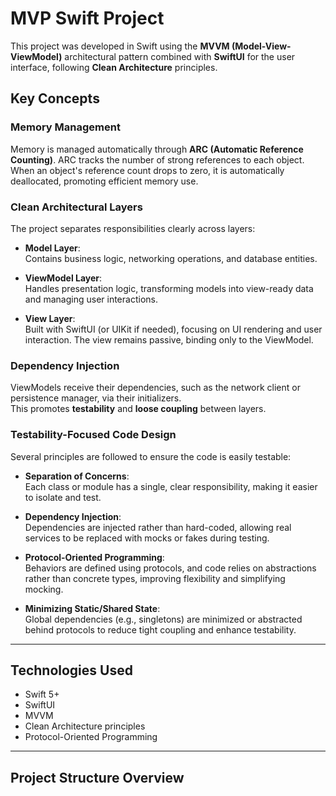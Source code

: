 # MVP Swift Project

This project was developed in Swift using the **MVVM (Model-View-ViewModel)** architectural pattern combined with **SwiftUI** for the user interface, following **Clean Architecture** principles.

## Key Concepts

### Memory Management
Memory is managed automatically through **ARC (Automatic Reference Counting)**. ARC tracks the number of strong references to each object. When an object's reference count drops to zero, it is automatically deallocated, promoting efficient memory use.

### Clean Architectural Layers
The project separates responsibilities clearly across layers:

- **Model Layer**:  
  Contains business logic, networking operations, and database entities.

- **ViewModel Layer**:  
  Handles presentation logic, transforming models into view-ready data and managing user interactions.

- **View Layer**:  
  Built with SwiftUI (or UIKit if needed), focusing on UI rendering and user interaction. The view remains passive, binding only to the ViewModel.

### Dependency Injection
ViewModels receive their dependencies, such as the network client or persistence manager, via their initializers.  
This promotes **testability** and **loose coupling** between layers.

### Testability-Focused Code Design
Several principles are followed to ensure the code is easily testable:

- **Separation of Concerns**:  
  Each class or module has a single, clear responsibility, making it easier to isolate and test.

- **Dependency Injection**:  
  Dependencies are injected rather than hard-coded, allowing real services to be replaced with mocks or fakes during testing.

- **Protocol-Oriented Programming**:  
  Behaviors are defined using protocols, and code relies on abstractions rather than concrete types, improving flexibility and simplifying mocking.

- **Minimizing Static/Shared State**:  
  Global dependencies (e.g., singletons) are minimized or abstracted behind protocols to reduce tight coupling and enhance testability.

---

## Technologies Used
- Swift 5+
- SwiftUI
- MVVM
- Clean Architecture principles
- Protocol-Oriented Programming

---

## Project Structure Overview
